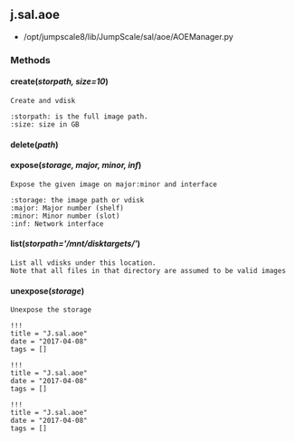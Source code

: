 <!-- toc -->
## j.sal.aoe

- /opt/jumpscale8/lib/JumpScale/sal/aoe/AOEManager.py

### Methods

#### create(*storpath, size=10*) 

```
Create and vdisk

:storpath: is the full image path.
:size: size in GB

```

#### delete(*path*) 

#### expose(*storage, major, minor, inf*) 

```
Expose the given image on major:minor and interface

:storage: the image path or vdisk
:major: Major number (shelf)
:minor: Minor number (slot)
:inf: Network interface

```

#### list(*storpath='/mnt/disktargets/'*) 

```
List all vdisks under this location.
Note that all files in that directory are assumed to be valid images

```

#### unexpose(*storage*) 

```
Unexpose the storage

```


```
!!!
title = "J.sal.aoe"
date = "2017-04-08"
tags = []
```

```
!!!
title = "J.sal.aoe"
date = "2017-04-08"
tags = []
```

```
!!!
title = "J.sal.aoe"
date = "2017-04-08"
tags = []
```

